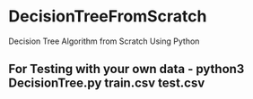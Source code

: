 # DecisionTreeFromScratch
Decision Tree Algorithm from Scratch Using Python
## For Testing with your own data - python3 DecisionTree.py train.csv test.csv
